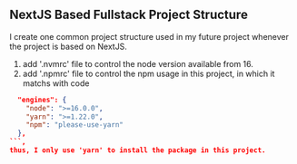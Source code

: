 ## NextJS Based Fullstack Project Structure 

I create one common project structure used in my future project whenever the project is based on NextJS.

1. add '.nvmrc' file to control the node version available from 16.
2. add '.npmrc' file to control the npm usage in this project, in which it matchs with code
```json
  "engines": {
    "node": ">=16.0.0",
    "yarn": ">=1.22.0",
    "npm": "please-use-yarn"
  },
```, 
thus, I only use 'yarn' to install the package in this project.
